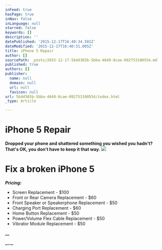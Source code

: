 ```yaml
---
inFeed: true
hasPage: true
inNav: false
inLanguage: null
starred: false
keywords: []
description: ''
datePublished: '2015-12-17T16:40:34.581Z'
dateModified: '2015-12-17T16:40:31.005Z'
title: iPhone 5 Repair
author: []
sourcePath: _posts/2015-12-17-5b4d365b-5bba-4649-8cae-092753100554.md
published: true
authors: []
publisher:
  name: null
  domain: null
  url: null
  favicon: null
url: 5b4d365b-5bba-4649-8cae-092753100554/index.html
_type: Article

---
```

# **iPhone 5 Repair**

**Dropped your phone and shattered something you wished you hadn't? That's OK, you don't have to keep it that way.**
![](https://the-grid-user-content.s3-us-west-2.amazonaws.com/1b62db4a-059c-4880-a817-ae34bf2294a5.jpg)

# Fix a broken iPhone 5

**_Pricing:_**

* Screen Replacement - $100
* Front or Rear Camera Replacement - $60
* Front Speaker or Speakerphone Replacement - $50
* Charging Port Replacement - $60
* Home Button Replacement - $50
* Power/Volume Flex Cable Replacement - $50
* Vibrator Module Replacement - $50

**__**

**_**__**_**